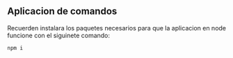 
## Aplicacion de comandos

Recuerden instalara los paquetes necesarios para que la 
aplicacion en node funcione con el siguinete comando:

```````````
npm i

```````````